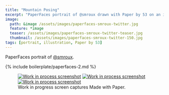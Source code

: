 ```yaml
---
title: "Mountain Posing"
excerpt: "PaperFaces portrait of @smroux drawn with Paper by 53 on an iPad."
image: 
  path: &image /assets/images/paperfaces-smroux-twitter.jpg 
  feature: *image
  teaser: /assets/images/paperfaces-smroux-twitter-teaser.jpg
  thumbnail: /assets/images/paperfaces-smroux-twitter-150.jpg
tags: [portrait, illustration, Paper by 53]
---
```


PaperFaces portrait of [@smroux](http://twitter.com/smroux).

{% include boilerplate/paperfaces-2.md %}

<figure class="third">
  <a href="{{ site.url }}/assets/images/paperfaces-smroux-process-1-lg.jpg"><img src="{{ site.url }}/assets/images/paperfaces-smroux-process-1-600.jpg" alt="Work in process screenshot"></a>
  <a href="{{ site.url }}/assets/images/paperfaces-smroux-process-2-lg.jpg"><img src="{{ site.url }}/assets/images/paperfaces-smroux-process-2-600.jpg" alt="Work in process screenshot"></a>
  <a href="{{ site.url }}/assets/images/paperfaces-smroux-process-3-lg.jpg"><img src="{{ site.url }}/assets/images/paperfaces-smroux-process-3-600.jpg" alt="Work in process screenshot"></a>
  <figcaption>Work in progress screen captures Made with Paper.</figcaption>
</figure>
